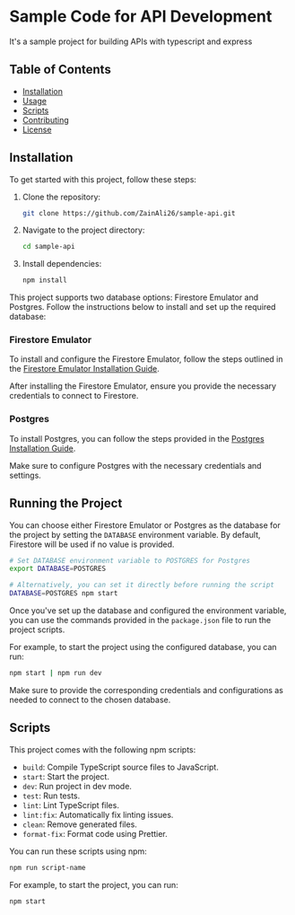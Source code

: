 # Sample Code for API Development 

It's a sample project for building APIs with typescript and express

## Table of Contents

- [Installation](#installation)
- [Usage](#usage)
- [Scripts](#scripts)
- [Contributing](#contributing)
- [License](#license)

## Installation

To get started with this project, follow these steps:

1. Clone the repository:

   ```bash
   git clone https://github.com/ZainAli26/sample-api.git
   ```

2. Navigate to the project directory:

   ```bash
   cd sample-api
   ```

3. Install dependencies:

   ```bash
   npm install
   ```
   
This project supports two database options: Firestore Emulator and Postgres. Follow the instructions below to install and set up the required database:

### Firestore Emulator

To install and configure the Firestore Emulator, follow the steps outlined in the [Firestore Emulator Installation Guide](https://firebase.google.com/docs/emulator-suite/install_and_configure).

After installing the Firestore Emulator, ensure you provide the necessary credentials to connect to Firestore.

### Postgres

To install Postgres, you can follow the steps provided in the [Postgres Installation Guide](https://www.digitalocean.com/community/tutorials/how-to-install-postgresql-on-ubuntu-20-04-quickstart).

Make sure to configure Postgres with the necessary credentials and settings.

## Running the Project

You can choose either Firestore Emulator or Postgres as the database for the project by setting the `DATABASE` environment variable. By default, Firestore will be used if no value is provided.

```bash
# Set DATABASE environment variable to POSTGRES for Postgres
export DATABASE=POSTGRES

# Alternatively, you can set it directly before running the script
DATABASE=POSTGRES npm start
```

Once you've set up the database and configured the environment variable, you can use the commands provided in the `package.json` file to run the project scripts.

For example, to start the project using the configured database, you can run:

```bash
npm start | npm run dev
```

Make sure to provide the corresponding credentials and configurations as needed to connect to the chosen database.

## Scripts

This project comes with the following npm scripts:

- `build`: Compile TypeScript source files to JavaScript.
- `start`: Start the project.
- `dev`: Run project in dev mode.
- `test`: Run tests.
- `lint`: Lint TypeScript files.
- `lint:fix`: Automatically fix linting issues.
- `clean`: Remove generated files.
- `format-fix`: Format code using Prettier.

You can run these scripts using npm:

```bash
npm run script-name
```

For example, to start the project, you can run:

```bash
npm start
```
